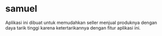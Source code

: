 # samuel
Aplikasi ini dibuat untuk memudahkan seller menjual produknya dengan daya tarik tinggi karena ketertarikannya dengan fitur aplikasi ini.
